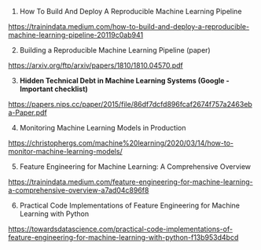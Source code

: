 1. How To Build And Deploy A Reproducible Machine Learning Pipeline

  https://trainindata.medium.com/how-to-build-and-deploy-a-reproducible-machine-learning-pipeline-20119c0ab941

2. Building a Reproducible Machine Learning Pipeline (paper)

  https://arxiv.org/ftp/arxiv/papers/1810/1810.04570.pdf

3. **Hidden Technical Debt in Machine Learning Systems (Google - Important checklist)**

  https://papers.nips.cc/paper/2015/file/86df7dcfd896fcaf2674f757a2463eba-Paper.pdf

4. Monitoring Machine Learning Models in Production

  https://christophergs.com/machine%20learning/2020/03/14/how-to-monitor-machine-learning-models/
  
5. Feature Engineering for Machine Learning: A Comprehensive Overview

  https://trainindata.medium.com/feature-engineering-for-machine-learning-a-comprehensive-overview-a7ad04c896f8
  
6. Practical Code Implementations of Feature Engineering for Machine Learning with Python

  https://towardsdatascience.com/practical-code-implementations-of-feature-engineering-for-machine-learning-with-python-f13b953d4bcd

